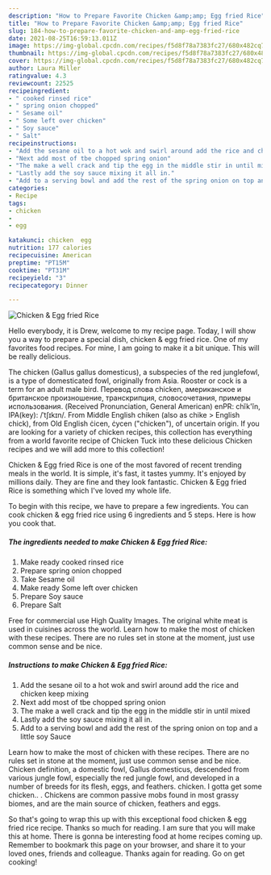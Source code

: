 ```yaml
---
description: "How to Prepare Favorite Chicken &amp;amp; Egg fried Rice"
title: "How to Prepare Favorite Chicken &amp;amp; Egg fried Rice"
slug: 184-how-to-prepare-favorite-chicken-and-amp-egg-fried-rice
date: 2021-08-25T16:59:13.011Z
image: https://img-global.cpcdn.com/recipes/f5d8f78a7383fc27/680x482cq70/chicken-egg-fried-rice-recipe-main-photo.jpg
thumbnail: https://img-global.cpcdn.com/recipes/f5d8f78a7383fc27/680x482cq70/chicken-egg-fried-rice-recipe-main-photo.jpg
cover: https://img-global.cpcdn.com/recipes/f5d8f78a7383fc27/680x482cq70/chicken-egg-fried-rice-recipe-main-photo.jpg
author: Laura Miller
ratingvalue: 4.3
reviewcount: 22525
recipeingredient:
- " cooked rinsed rice"
- " spring onion chopped"
- " Sesame oil"
- " Some left over chicken"
- " Soy sauce"
- " Salt"
recipeinstructions:
- "Add the sesane oil to a hot wok and swirl around add the rice and chicken keep mixing"
- "Next add most of tbe chopped spring onion"
- "The make a well crack and tip the egg in the middle stir in until mixed"
- "Lastly add the soy sauce mixing it all in."
- "Add to a serving bowl and add the rest of the spring onion on top and a little soy Sauce"
categories:
- Recipe
tags:
- chicken
- 
- egg

katakunci: chicken  egg 
nutrition: 177 calories
recipecuisine: American
preptime: "PT15M"
cooktime: "PT31M"
recipeyield: "3"
recipecategory: Dinner

---
```



![Chicken &amp; Egg fried Rice](https://img-global.cpcdn.com/recipes/f5d8f78a7383fc27/680x482cq70/chicken-egg-fried-rice-recipe-main-photo.jpg)

Hello everybody, it is Drew, welcome to my recipe page. Today, I will show you a way to prepare a special dish, chicken &amp; egg fried rice. One of my favorites food recipes. For mine, I am going to make it a bit unique. This will be really delicious.

The chicken (Gallus gallus domesticus), a subspecies of the red junglefowl, is a type of domesticated fowl, originally from Asia. Rooster or cock is a term for an adult male bird. Перевод слова chicken, американское и британское произношение, транскрипция, словосочетания, примеры использования. (Received Pronunciation, General American) enPR: chĭk&#39;ĭn, IPA(key): /ˈtʃɪkɪn/. From Middle English chiken (also as chike &gt; English chick), from Old English ċicen, ċycen (&#34;chicken&#34;), of uncertain origin. If you are looking for a variety of chicken recipes, this collection has everything from a world favorite recipe of Chicken Tuck into these delicious Chicken recipes and we will add more to this collection!

Chicken &amp; Egg fried Rice is one of the most favored of recent trending meals in the world. It is simple, it's fast, it tastes yummy. It's enjoyed by millions daily. They are fine and they look fantastic. Chicken &amp; Egg fried Rice is something which I've loved my whole life.


To begin with this recipe, we have to prepare a few ingredients. You can cook chicken &amp; egg fried rice using 6 ingredients and 5 steps. Here is how you cook that.

<!--inarticleads1-->

##### The ingredients needed to make Chicken &amp; Egg fried Rice:

1. Make ready  cooked rinsed rice
1. Prepare  spring onion chopped
1. Take  Sesame oil
1. Make ready  Some left over chicken
1. Prepare  Soy sauce
1. Prepare  Salt


Free for commercial use High Quality Images. The original white meat is used in cuisines across the world. Learn how to make the most of chicken with these recipes. There are no rules set in stone at the moment, just use common sense and be nice. 

<!--inarticleads2-->

##### Instructions to make Chicken &amp; Egg fried Rice:

1. Add the sesane oil to a hot wok and swirl around add the rice and chicken keep mixing
1. Next add most of tbe chopped spring onion
1. The make a well crack and tip the egg in the middle stir in until mixed
1. Lastly add the soy sauce mixing it all in.
1. Add to a serving bowl and add the rest of the spring onion on top and a little soy Sauce


Learn how to make the most of chicken with these recipes. There are no rules set in stone at the moment, just use common sense and be nice. Chicken definition, a domestic fowl, Gallus domesticus, descended from various jungle fowl, especially the red jungle fowl, and developed in a number of breeds for its flesh, eggs, and feathers. chicken. I gotta get some chicken.. . Chickens are common passive mobs found in most grassy biomes, and are the main source of chicken, feathers and eggs. 

So that's going to wrap this up with this exceptional food chicken &amp; egg fried rice recipe. Thanks so much for reading. I am sure that you will make this at home. There is gonna be interesting food at home recipes coming up. Remember to bookmark this page on your browser, and share it to your loved ones, friends and colleague. Thanks again for reading. Go on get cooking!
